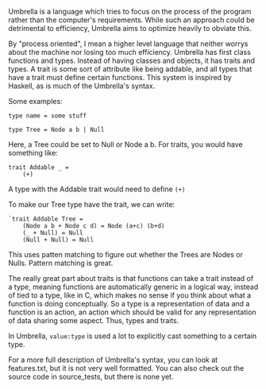 Umbrella is a language which tries to focus on the process of the program rather than the computer's requirements.
While such an approach could be detrimental to efficiency, Umbrella aims to optimize heavily to obviate this.

By "process oriented", I mean a higher level language that neither worrys about the machine nor losing too much efficiency.
Umbrella has first class functions and types.  Instead of having classes and objects, it has traits and types.
A trait is some sort of attribute like being addable, and all types that have a trait must define certain functions.
This system is inspired by Haskell, as is much of the Umbrella's syntax.

Some examples:

`type name = some stuff`

`type Tree = Node a b | Null`

Here, a Tree could be set to Null or Node a b.
For traits, you would have something like:

    trait Addable _ =
        (+)

A type with the Addable trait would need to define `(+)`

To make our Tree type have the trait, we can write:

    `trait Addable Tree =
        (Node a b + Node c d) = Node (a+c) (b+d)
        (_ + Null) = Null
        (Null + Null) = Null

This uses patten matching to figure out whether the Trees are Nodes or Nulls.
Pattern matching is great.

The really great part about traits is that functions can take a trait instead of a type, meaning functions are automatically generic in a logical way,
instead of tied to a type, like in C, which makes no sense if you think about what a function is doing conceptually.
So a type is a representation of data and a function is an action, an action which should be valid for any representation of data sharing some aspect.
Thus, types and traits.

In Umbrella, `value:type` is used a lot to explicitly cast something to a certain type.

For a more full description of Umbrella's syntax, you can look at features.txt, but it is not very well formatted.
You can also check out the source code in source_tests, but there is none yet.

